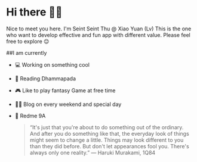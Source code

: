 # Hi there 🙏🏻

Nice to meet you here. I'm Seint Seint Thu @ Xiao Yuan (Lv)
This is the one who want to develop effective and fun app with different value. 
Please feel free to explore 😌

##I am currently 

* 💻 Working on something cool
* 📕 Reading Dhammapada
* 🎮 Like to play fantasy Game at free time
* ✍🏻 Blog on every weekend and special day
* 📱 Redme 9A

  >“It's just that you're about to do something out of the ordinary. And after you do something like that, the everyday look of things might seem to change a little. Things may look different to you than they did before. But don't let appearances fool you. There's always only one reality.”
― Haruki Murakami, 1Q84
